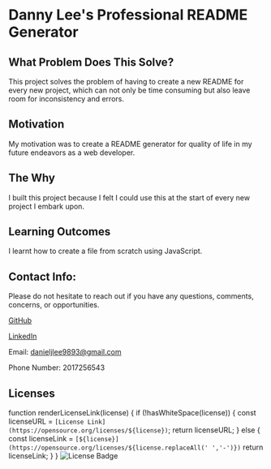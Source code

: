 # Danny Lee's Professional README Generator
## What Problem Does This Solve?
  
This project solves the problem of having to create a new README for every new project, which can not only be time consuming but also leave room for inconsistency and errors.

## Motivation

My motivation was to create a README generator for quality of life in my future endeavors as a web developer.

## The Why

I built this project because I felt I could use this at the start of every new project I embark upon.

## Learning Outcomes

I learnt how to create a file from scratch using JavaScript.

## Contact Info:

Please do not hesitate to reach out if you have any questions, comments, concerns, or opportunities.

[GitHub](https://github.com/dannyjunlee)


[LinkedIn](https://linkedin.com/in/daniel-jun-lee)


Email: danieljlee9893@gmail.com


Phone Number: 2017256543


## Licenses
    
  function renderLicenseLink(license) {
  if (!hasWhiteSpace(license)) {
    const licenseURL = `[License Link](https://opensource.org/licenses/${license})`;
    return licenseURL;
  } else {
    const licenseLink = `[${license}](https://opensource.org/licenses/${license.replaceAll(' ','-')})`
    return licenseLink;
  }
}   ![License Badge](https://img.shields.io/badge/License-Apache%202.0-green)